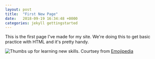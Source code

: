 ```yaml
---
layout: post
title:  "First New Page"
date:   2018-09-19 16:34:48 +0000
categories: jekyll gettingstarted
---
```


This is the first page I've made for my site. We're doing this to get basic practice with HTML and it's pretty handy.

![Thumbs up for learning new skills.](https://emojipedia-us.s3.dualstack.us-west-1.amazonaws.com/socialmedia/apple/129/thumbs-up-sign_1f44d.png)
Courtsey from [Emojipedia](https://emojipedia.org/thumbs-up-sign/)

